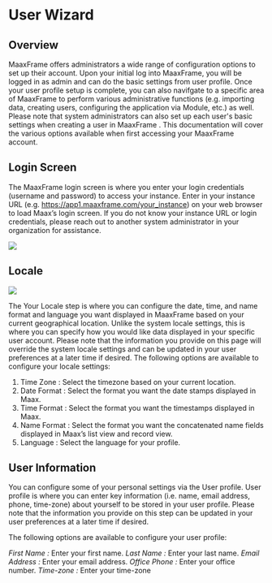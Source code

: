 # User Wizard



## Overview

MaaxFrame offers administrators a wide range of configuration options to set up their account. Upon your initial log into MaaxFrame, you will be logged in as admin and can do the basic settings from user profile. Once your user profile setup is complete, you can also navifgate to a specific area of MaaxFrame to perform various administrative functions (e.g. importing data, creating users, configuring the application via Module, etc.) as well. Please note that system administrators can also set up each user's basic settings when creating a user in MaaxFrame . This documentation will cover the various options available when first accessing your MaaxFrame  account.



## Login Screen

The MaaxFrame login screen is where you enter your login credentials (username and password) to access your instance. Enter in your instance URL (e.g. https://app1.maaxframe.com/your_instance) on your web browser to load Maax’s login screen. If you do not know your instance URL or login credentials, please reach out to another system administrator in your organization for assistance. 

![](img/devtools.png)

## Locale

![](img/devtools.png)

The Your Locale step is where you can configure the date, time, and name format and language you want displayed in MaaxFrame based on your current geographical location. Unlike the system locale settings, this is where you can specify how you would like data displayed in your specific user account. Please note that the information you provide on this page will override the system locale settings and can be updated in your user preferences at a later time if desired. The following options are available to configure your locale settings:

 1. Time Zone : Select the timezone based on your current location.
 1. Date Format : Select the format you want the date stamps displayed in Maax.
 1. Time Format : Select the format you want the timestamps displayed in Maax.
 1. Name Format : Select the format you want the concatenated name fields displayed in Maax’s list view and record view.
 1. Language : Select the language for your profile.

 ## User Information

You can configure some of your personal settings via the User profile. User profile is where you can enter key information (i.e. name, email address, phone, time-zone) about yourself to be stored in your user profile. Please note that the information you provide on this step can be updated in your user preferences at a later time if desired. 

The following options are available to configure your user profile:

*First Name :* Enter your first name.
*Last Name :* Enter your last name.
*Email Address :* Enter your email address.
*Office Phone :* Enter your office number.
*Time-zone :* Enter your time-zone
